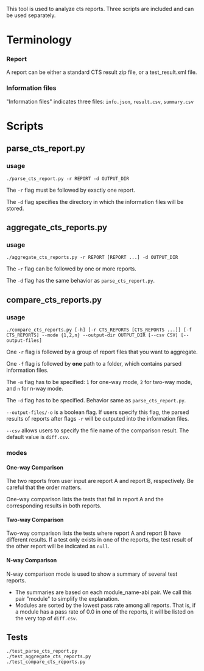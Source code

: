 This tool is used to analyze cts reports. Three scripts are included and can be used separately.

# Terminology
### Report
A report can be either a standard CTS result zip file, or a test_result.xml file.
### Information files
"Information files" indicates three files: `info.json`, `result.csv`, `summary.csv`

# Scripts
## parse_cts_report.py
### usage
```
./parse_cts_report.py -r REPORT -d OUTPUT_DIR
```

The `-r` flag must be followed by exactly one report.

The `-d` flag specifies the directory in which the information files will be stored.

## aggregate_cts_reports.py
### usage
```
./aggregate_cts_reports.py -r REPORT [REPORT ...] -d OUTPUT_DIR
```

The `-r` flag can be followed by one or more reports.

The `-d` flag has the same behavior as `parse_cts_report.py`.

## compare_cts_reports.py
### usage
```
./compare_cts_reports.py [-h] [-r CTS_REPORTS [CTS_REPORTS ...]] [-f CTS_REPORTS] --mode {1,2,n} --output-dir OUTPUT_DIR [--csv CSV] [--output-files]
```

One `-r` flag is followed by a group of report files that you want to aggregate.

One `-f` flag is followed by **one** path to a folder, which contains parsed information files.

The `-m` flag has to be specified: `1` for one-way mode, `2` for two-way mode, and `n` for n-way mode.

The `-d` flag has to be specified. Behavior same as `parse_cts_report.py`.

`--output-files/-o` is a boolean flag. If users specify this flag, the parsed results of reports after flags `-r` will be outputed into the information files.

`--csv` allows users to specify the file name of the comparison result. The default value is `diff.csv`.

### modes
#### One-way Comparison
The two reports from user input are report A and report B, respectively. Be careful that the order matters.

One-way comparison lists the tests that fail in report A and the corresponding results in both reports.

#### Two-way Comparison
Two-way comparison lists the tests where report A and report B have different results. If a test only exists in one of the reports, the test result of the other report will be indicated as `null`.

#### N-way Comparison
N-way comparison mode is used to show a summary of several test reports.
- The summaries are based on each module_name-abi pair. We call this pair "module" to simplify the explanation.
- Modules are sorted by the lowest pass rate among all reports. That is, if a module has a pass rate of 0.0 in one of the reports, it will be listed on the very top of `diff.csv`.

## Tests
```
./test_parse_cts_report.py
./test_aggregate_cts_reports.py
./test_compare_cts_reports.py
```